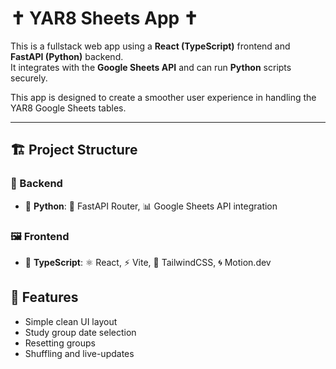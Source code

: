 # ✝️ YAR8 Sheets App ✝️

This is a fullstack web app using a **React (TypeScript)** frontend and **FastAPI (Python)** backend.  
It integrates with the **Google Sheets API** and can run **Python** scripts securely.

This app is designed to create a smoother user experience in handling the YAR8 Google Sheets tables.

---

## 🏗 Project Structure

### 🧩 Backend
- 🐍 **Python**: 🏃 FastAPI Router, 📊 Google Sheets API integration

### 🖼️ Frontend
- 🎨 **TypeScript**: ⚛️ React, ⚡ Vite, 💨 TailwindCSS, 🌀 Motion.dev

## 🧰 Features
- Simple clean UI layout
- Study group date selection
- Resetting groups
- Shuffling and live-updates
